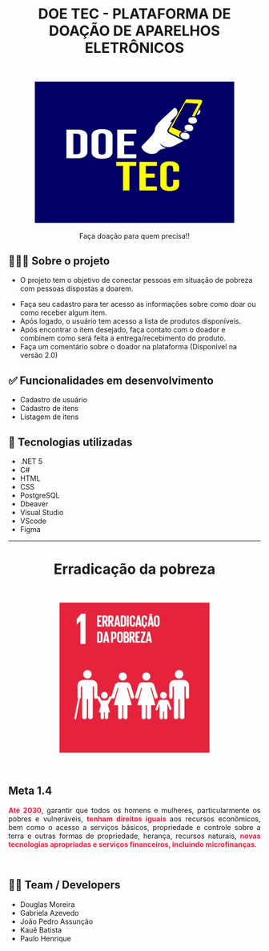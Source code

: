 <h1 align="center"> DOE TEC - PLATAFORMA DE DOAÇÃO DE APARELHOS ELETRÔNICOS </h1> <br>

<p align="center">
  <img  src="imagens/WhatsApp Image 2021-10-28 at 13.50.03.jpeg" width=400px />
</p>

<p align="center">Faça doação para quem precisa!!</p>

<p align="center">
  

## 👨🏻‍💻 Sobre o projeto

-   <p>O projeto tem o objetivo de conectar pessoas em situação de pobreza com pessoas dispostas a doarem.
-   Faça seu cadastro para ter acesso as informações sobre como doar ou como receber algum item.
- Após logado, o usuário tem acesso a lista de produtos disponíveis.
- Após encontrar o item desejado, faça contato com o doador e combinem como será feita a entrega/recebimento do produto. 
- Faça um comentário sobre o doador na plataforma (Disponível na versão 2.0) 
 </p>

## ✅  Funcionalidades em desenvolvimento
- Cadastro de usuário
- Cadastro de itens
- Listagem de itens


## 🚀 Tecnologias utilizadas

-  .NET 5
-  C#
-  HTML
-  CSS
-  PostgreSQL
-  Dbeaver
-  Visual Studio
-  VScode
-  Figma

---

<h1 align="center">Erradicação da pobreza </h1>
<br>
<p align="center">
<img src="imagens/WhatsApp Image 2021-10-28 at 13.53.16.jpeg" width=300px>
</p>

<br> 

## Meta 1.4

<p align="justify">
  <strong style="color:#e5233d">Até 2030</strong>, garantir que todos os homens e mulheres, particularmente os pobres e vulneráveis, <strong style="color:#e5233d">tenham direitos iguais </strong>aos recursos econômicos, bem como o acesso a serviços básicos, propriedade e controle sobre a terra e outras formas de propriedade, herança, recursos naturais, <strong style="color:#e5233d">novas tecnologias apropriadas e serviços financeiros, incluindo microfinanças.</strong></p><br>


 ## 👨‍💻 Team / Developers
- Douglas Moreira
- Gabriela Azevedo
- João Pedro Assunção
- Kauê Batista
- Paulo Henrique
<br>

